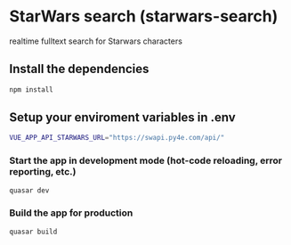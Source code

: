 # StarWars search (starwars-search)

realtime fulltext search for Starwars characters

## Install the dependencies
```bash
npm install
```

## Setup your enviroment variables in .env
```bash
VUE_APP_API_STARWARS_URL="https://swapi.py4e.com/api/"
```

### Start the app in development mode (hot-code reloading, error reporting, etc.)
```bash
quasar dev
```

### Build the app for production
```bash
quasar build
```